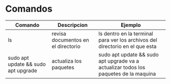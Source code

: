 # Comandos
| Comando | Descripcion | Ejemplo |
| ------- | ------------ | -------- |
| ls | revisa documentos en el directorio | ls dentro en la terminal para ver los archivos del directorio en el que esta |
| sudo apt update && sudo apt upgrade| actualiza los paquetes | sudo apt update && sudo apt upgrade va a actualizar todos los paquetes de la maquina |
